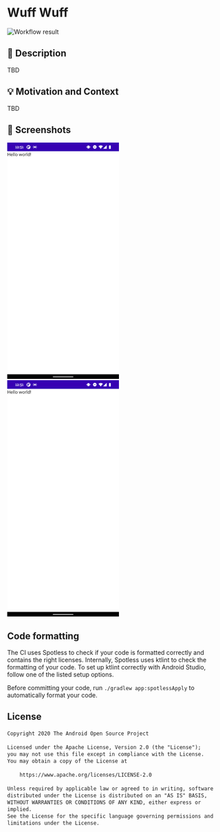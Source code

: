 # Wuff Wuff

<!--- Replace <OWNER> with your Github Username and <REPOSITORY> with the name of your repository. -->
<!--- You can find both of these in the url bar when you open your repository in github. -->
![Workflow result](https://github.com/henningBunk/android-dev-challenge-compose/workflows/Check/badge.svg)


## :scroll: Description
<!--- Describe your app in one or two sentences -->
TBD

## :bulb: Motivation and Context
<!--- Optionally point readers to interesting parts of your submission. -->
<!--- What are you especially proud of? -->
TBD

## :camera_flash: Screenshots
<!-- You can add more screenshots here if you like -->
<img src="/results/screenshot_1.png" width="260">&emsp;<img src="/results/screenshot_2.png" width="260">

## Code formatting
The CI uses Spotless to check if your code is formatted correctly and contains the right licenses. 
Internally, Spotless uses ktlint to check the formatting of your code. 
To set up ktlint correctly with Android Studio, follow one of the listed setup options.

Before committing your code, run `./gradlew app:spotlessApply` to automatically format your code.

## License
```
Copyright 2020 The Android Open Source Project

Licensed under the Apache License, Version 2.0 (the "License");
you may not use this file except in compliance with the License.
You may obtain a copy of the License at

    https://www.apache.org/licenses/LICENSE-2.0

Unless required by applicable law or agreed to in writing, software
distributed under the License is distributed on an "AS IS" BASIS,
WITHOUT WARRANTIES OR CONDITIONS OF ANY KIND, either express or implied.
See the License for the specific language governing permissions and
limitations under the License.
```
